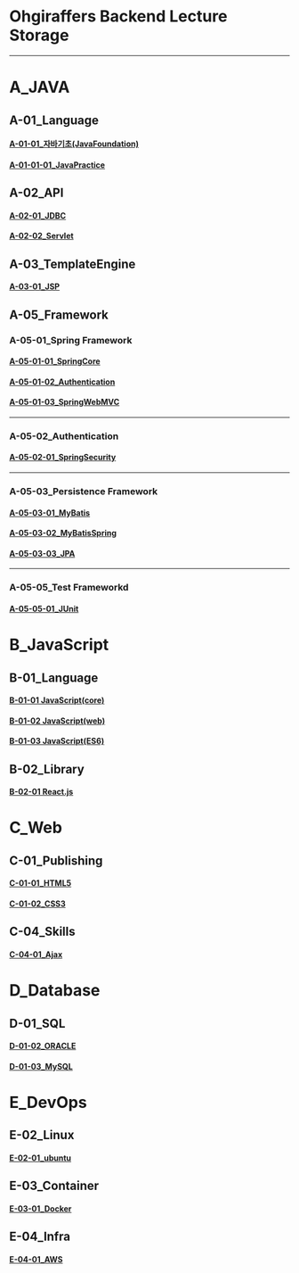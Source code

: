 # Ohgiraffers Backend Lecture Storage

---
# A_JAVA
## A-01_Language
#### [A-01-01_자바기초(JavaFoundation)](https://github.com/OhGiraffers/A-01-01_JavaFoundation)
#### [A-01-01-01_JavaPractice](https://github.com/OhGiraffers/A-01-01-01_JavaPractice)
## A-02_API
#### [A-02-01_JDBC](https://github.com/OhGiraffers/A-02-01_JDBC.git)
#### [A-02-02_Servlet](https://github.com/OhGiraffers/A-02-02_Servlet.git)
## A-03_TemplateEngine
#### [A-03-01_JSP](https://github.com/OhGiraffers/A-03-01_JSP.git)
## A-05_Framework
### A-05-01_Spring Framework
#### [A-05-01-01_SpringCore](https://github.com/OhGiraffers/A-05-01-01_Spring-Core)
#### [A-05-01-02_Authentication](https://github.com/OhGiraffers/A-05-02_Authentication.git)
#### [A-05-01-03_SpringWebMVC](https://github.com/OhGiraffers/A-05-01-03-Spring-WebMVC)
---
### A-05-02_Authentication
#### [A-05-02-01_SpringSecurity](https://github.com/OhGiraffers/A-05-02-01_Spring-Security.git)
---
### A-05-03_Persistence Framework
#### [A-05-03-01_MyBatis](https://github.com/OhGiraffers/A-05-03-01_MyBatis.git)
#### [A-05-03-02_MyBatisSpring](https://github.com/OhGiraffers/A-05-03-02_MyBatisSpring.git)

#### [A-05-03-03_JPA](https://github.com/OhGiraffers/A-05-03-03_JPA.git)
---
### A-05-05_Test Frameworkd
#### [A-05-05-01_JUnit](https://github.com/OhGiraffers/A-05-05-01_JUnit)

# B_JavaScript
## B-01_Language
#### [B-01-01 JavaScript(core)](https://github.com/OhGiraffers/B-01-01_JavaScript_core)
#### [B-01-02 JavaScript(web)](https://github.com/OhGiraffers/B-01-02_JavaScript_web)
#### [B-01-03 JavaScript(ES6)](https://github.com/OhGiraffers/B-01-03_JavaScript_ES6)
## B-02_Library
#### [B-02-01 React.js](https://github.com/OhGiraffers/B-02-01_React.js.git)

# C_Web
## C-01_Publishing
#### [C-01-01_HTML5](https://github.com/OhGiraffers/C-01-01_HTML5)
#### [C-01-02_CSS3](https://github.com/OhGiraffers/C-01-02_CSS3)
## C-04_Skills
#### [C-04-01_Ajax](https://github.com/OhGiraffers/C-04-01_Ajax)

# D_Database
## D-01_SQL
#### [D-01-02_ORACLE](https://github.com/OhGiraffers/D-01-02_ORACLE)
#### [D-01-03_MySQL](https://github.com/OhGiraffers/D-01-03_MySQL)

# E_DevOps
## E-02_Linux
#### [E-02-01_ubuntu](https://github.com/OhGiraffers/E-02-01_ubuntu)
## E-03_Container
#### [E-03-01_Docker](https://github.com/OhGiraffers/E-03-01_Docker)
## E-04_Infra
#### [E-04-01_AWS](https://github.com/OhGiraffers/E-04-01_AWS)
